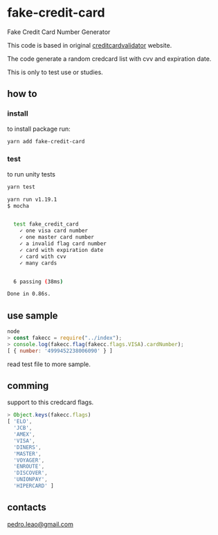 # fake-credit-card
Fake Credit Card Number Generator

This code is  based in original [creditcardvalidator](http://creditcardvalidator.org) website.

The code generate a random credcard list with cvv and expiration date.

This is only to test use or studies.

## how to

### install

to install package run:

```bash
yarn add fake-credit-card
```

### test

to run unity tests

```bash
yarn test

yarn run v1.19.1
$ mocha


  test fake_credit_card
    ✓ one visa card number
    ✓ one master card number
    ✓ a invalid flag card number
    ✓ card with expiration date
    ✓ card with cvv
    ✓ many cards


  6 passing (38ms)

Done in 0.86s.
```

## use sample

```javascript
node
> const fakecc = require("../index");
> console.log(fakecc.flag(fakecc.flags.VISA).cardNumber);
[ { number: '4999452238006090' } ]
```
read test file to more sample.

## comming

support to this credcard flags.
```javascript
> Object.keys(fakecc.flags)
[ 'ELO',
  'JCB',
  'AMEX',
  'VISA',
  'DINERS',
  'MASTER',
  'VOYAGER',
  'ENROUTE',
  'DISCOVER',
  'UNIONPAY',
  'HIPERCARD' ]
```

## contacts
pedro.leao@gmail.com